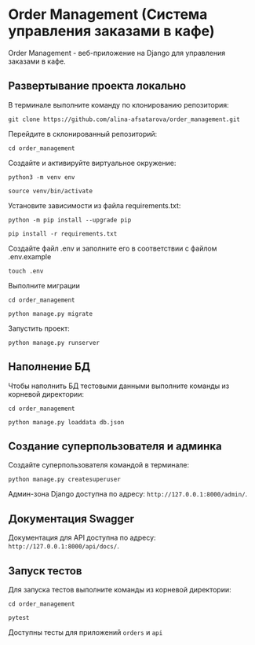 # Order Management (Cистема управления заказами в кафе)
Order Management - веб-приложение на Django для управления заказами в кафе.

## Развертывание проекта локально
В терминале выполните команду по клонированию репозитория:
```
git clone https://github.com/alina-afsatarova/order_management.git
```
Перейдите в склонированный репозиторий:
```
cd order_management
```
Cоздайте и активируйте виртуальное окружение:
```
python3 -m venv env
```
```
source venv/bin/activate
```
Установите зависимости из файла requirements.txt:
```
python -m pip install --upgrade pip
```
```
pip install -r requirements.txt
```
Создайте файл .env и заполните его в соответствии с файлом .env.example
```
touch .env
```
Выполните миграции
```
cd order_management
```
```
python manage.py migrate
```
Запустить проект:
```
python manage.py runserver
```
## Наполнение БД
Чтобы наполнить БД тестовыми данными выполните команды из корневой директории:
```
cd order_management
```
```
python manage.py loaddata db.json
```
## Создание суперпользователя и админка
Создайте суперпользователя командой в терминале:
```
python manage.py createsuperuser
```
Админ-зона Django доступна по адресу: `http://127.0.0.1:8000/admin/`.
## Документация Swagger
Документация для API доступна по адресу: `http://127.0.0.1:8000/api/docs/`.
## Запуск тестов
Для запуска тестов выполните команды из корневой директории:
```
cd order_management
```
```
pytest
```
Доступны тесты для приложений `orders` и `api`
